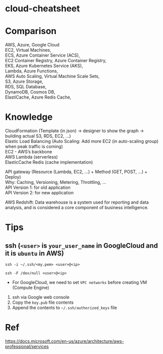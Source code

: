 # cloud-cheatsheet

# Comparison
AWS, Azure, Google Cloud  
EC2, Virtual Machines,  
ECS, Azure Container Service (ACS),  
EC2 Container Registry, Azure Container Registry,  
EKS, Azure Kubernetes Service (AKS),  
Lambda, Azure Functions,  
AWS Auto Scaling, Virtual Machine Scale Sets,  
S3, Azure Storage,  
RDS, SQL Database,  
DynamoDB, Cosmos DB,  
ElastiCache, Azure Redis Cache,  

# Knowledge
CloudFormation (Template (in json) -> designer to show the graph -> building actual S3, RDS, EC2, ...)  
Elastic Load Balancing (Auto Scaling: Add more EC2 (in auto-scaling group) when peak traffic is coming)  
EC2 - AWS’s backbone  
AWS Lambda (serverless)  
ElasticCache Redis (cache implementation)  

API gateway (Resource (Lambda, EC2, ...) + Method (GET, POST, ...) + Deploy)  
Why: Caching, Versioning, Metering, Throttling, ...  
API Version 1: for old application  
API Version 2: for new application  

AWS Redshift: Data warehouse is a system used for reporting and data analysis, and is considered a core component of business intelligence.  

# Tips

## ssh (`<user>` is `your_user_name` in GoogleCloud and it is `ubuntu` in AWS)

```
ssh -i ~/.ssh/<my.pem> <user>@<ip>
```

```
ssh -F /dev/null <user>@<ip>
```

* For GoogleCloud, we need to set `VPC networks` before creating VM (Compute Engine)
1. ssh via Google web console
2. Copy the `key.pub` file contents
3. Append the contents to `~/.ssh/authorized_keys` file

# Ref
https://docs.microsoft.com/en-us/azure/architecture/aws-professional/services
